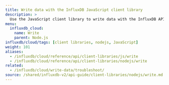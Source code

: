 ```yaml
---
title: Write data with the InfluxDB JavaScript client library
description: >
  Use the JavaScript client library to write data with the InfluxDB API in Node.js.
menu:
  influxdb_cloud:
    name: Write
    parent: Node.js
influxdb/cloud/tags: [client libraries, nodejs, JavaScript]
weight: 101
aliases:
  - /influxdb/cloud/reference/api/client-libraries/js/write
  - /influxdb/cloud/reference/api/client-libraries/nodejs/write
related:
  - /influxdb/cloud/write-data/troubleshoot/
source: /shared/influxdb-v2/api-guide/client-libraries/nodejs/write.md
---
```


<!-- The content of this file is at 
// SOURCE content/shared/influxdb-v2/api-guide/client-libraries/nodejs/write.md-->
